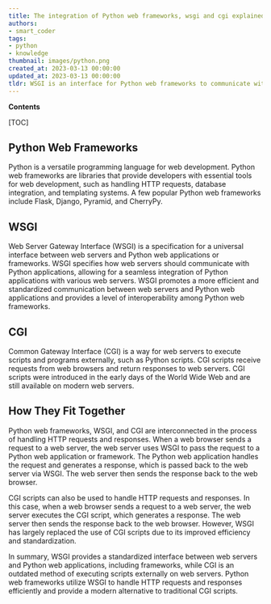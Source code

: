 ```yaml
---
title: The integration of Python web frameworks, wsgi and cgi explained
authors:
- smart_coder
tags:
- python
- knowledge
thumbnail: images/python.png
created_at: 2023-03-13 00:00:00
updated_at: 2023-03-13 00:00:00
tldr: WSGI is an interface for Python web frameworks to communicate with web servers, while CGI is a deprecated interface for communicating with web servers, both of which are utilized by Python web frameworks to handle requests and generate responses for web applications.
---
```


**Contents**

[TOC]

## Python Web Frameworks

Python is a versatile programming language for web development. Python web frameworks are libraries that provide developers with essential tools for web development, such as handling HTTP requests, database integration, and templating systems. A few popular Python web frameworks include Flask, Django, Pyramid, and CherryPy.

## WSGI

Web Server Gateway Interface (WSGI) is a specification for a universal interface between web servers and Python web applications or frameworks. WSGI specifies how web servers should communicate with Python applications, allowing for a seamless integration of Python applications with various web servers. WSGI promotes a more efficient and standardized communication between web servers and Python web applications and provides a level of interoperability among Python web frameworks.

## CGI

Common Gateway Interface (CGI) is a way for web servers to execute scripts and programs externally, such as Python scripts. CGI scripts receive requests from web browsers and return responses to web servers. CGI scripts were introduced in the early days of the World Wide Web and are still available on modern web servers.

## How They Fit Together

Python web frameworks, WSGI, and CGI are interconnected in the process of handling HTTP requests and responses. When a web browser sends a request to a web server, the web server uses WSGI to pass the request to a Python web application or framework. The Python web application handles the request and generates a response, which is passed back to the web server via WSGI. The web server then sends the response back to the web browser.

CGI scripts can also be used to handle HTTP requests and responses. In this case, when a web browser sends a request to a web server, the web server executes the CGI script, which generates a response. The web server then sends the response back to the web browser. However, WSGI has largely replaced the use of CGI scripts due to its improved efficiency and standardization. 

In summary, WSGI provides a standardized interface between web servers and Python web applications, including frameworks, while CGI is an outdated method of executing scripts externally on web servers. Python web frameworks utilize WSGI to handle HTTP requests and responses efficiently and provide a modern alternative to traditional CGI scripts.

